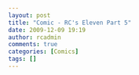 ```yaml
---
layout: post
title: "Comic - RC's Eleven Part 5"
date: 2009-12-09 19:19
author: rcadmin
comments: true
categories: [Comics]
tags: []
---
```

<a href="http://bitsmack.com/comics/2009/12/09/comic-rcs-eleven-part-5/"><img src="http://dl.bitsmack.com/uploads/2009/12/20091209.jpg" alt="" title="This place is so fancy, bless me bagpipes!"  class="alignnone size-full wp-image-1837" /></a>
